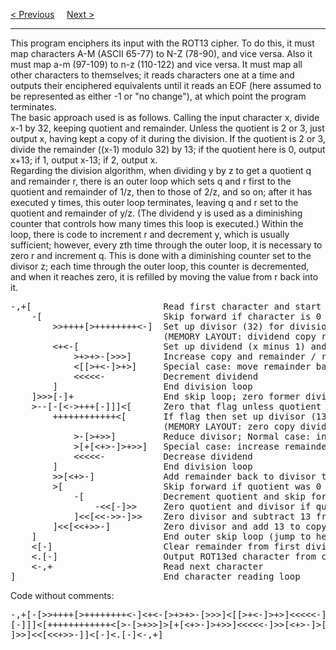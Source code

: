 <a href="/Examples/Hello-World.md">&lt; Previous</a>
&nbsp;&nbsp;&nbsp;
<a href="/Resources.md">Next &gt;</a>
<hr>
This program enciphers its input with the ROT13 cipher. To do this, it must map characters A-M (ASCII 65-77) to N-Z (78-90), and vice versa. Also it must map a-m (97-109) to n-z (110-122) and vice versa. It must map all other characters to themselves; it reads characters one at a time and outputs their enciphered equivalents until it reads an EOF (here assumed to be represented as either -1 or "no change"), at which point the program terminates.
<br>
The basic approach used is as follows. Calling the input character x, divide x-1 by 32, keeping quotient and remainder. Unless the quotient is 2 or 3, just output x, having kept a copy of it during the division. If the quotient is 2 or 3, divide the remainder ((x-1) modulo 32) by 13; if the quotient here is 0, output x+13; if 1, output x-13; if 2, output x.
<br>
Regarding the division algorithm, when dividing y by z to get a quotient q and remainder r, there is an outer loop which sets q and r first to the quotient and remainder of 1/z, then to those of 2/z, and so on; after it has executed y times, this outer loop terminates, leaving q and r set to the quotient and remainder of y/z. (The dividend y is used as a diminishing counter that controls how many times this loop is executed.) Within the loop, there is code to increment r and decrement y, which is usually sufficient; however, every zth time through the outer loop, it is necessary to zero r and increment q. This is done with a diminishing counter set to the divisor z; each time through the outer loop, this counter is decremented, and when it reaches zero, it is refilled by moving the value from r back into it.
<pre>
-,+[                         Read first character and start outer character reading loop
    -[                       Skip forward if character is 0
        &gt;&gt;++++[&gt;++++++++&lt;-]  Set up divisor (32) for division loop
                             (MEMORY LAYOUT: dividend copy remainder divisor quotient zero zero)
        &lt;+&lt;-[                Set up dividend (x minus 1) and enter division loop
            &gt;+&gt;+&gt;-[&gt;&gt;&gt;]      Increase copy and remainder / reduce divisor / Normal case: skip forward
            &lt;[[&gt;+&lt;-]&gt;+&gt;]     Special case: move remainder back to divisor and increase quotient
            &lt;&lt;&lt;&lt;&lt;-           Decrement dividend
        ]                    End division loop
    ]&gt;&gt;&gt;[-]+                 End skip loop; zero former divisor and reuse space for a flag
    &gt;--[-[&lt;-&gt;+++[-]]]&lt;[      Zero that flag unless quotient was 2 or 3; zero quotient; check flag
        ++++++++++++&lt;[       If flag then set up divisor (13) for second division loop
                             (MEMORY LAYOUT: zero copy dividend divisor remainder quotient zero zero)
            &gt;-[&gt;+&gt;&gt;]         Reduce divisor; Normal case: increase remainder
            &gt;[+[&lt;+&gt;-]&gt;+&gt;&gt;]   Special case: increase remainder / move it back to divisor / increase quotient
            &lt;&lt;&lt;&lt;&lt;-           Decrease dividend
        ]                    End division loop
        &gt;&gt;[&lt;+&gt;-]             Add remainder back to divisor to get a useful 13
        &gt;[                   Skip forward if quotient was 0
            -[               Decrement quotient and skip forward if quotient was 1
                -&lt;&lt;[-]&gt;&gt;     Zero quotient and divisor if quotient was 2
            ]&lt;&lt;[&lt;&lt;-&gt;&gt;-]&gt;&gt;    Zero divisor and subtract 13 from copy if quotient was 1
        ]&lt;&lt;[&lt;&lt;+&gt;&gt;-]          Zero divisor and add 13 to copy if quotient was 0
    ]                        End outer skip loop (jump to here if ((character minus 1)/32) was not 2 or 3)
    &lt;[-]                     Clear remainder from first division if second division was skipped
    &lt;.[-]                    Output ROT13ed character from copy and clear it
    &lt;-,+                     Read next character
]                            End character reading loop
</pre>
Code without comments:
<pre>-,+[-[&gt;&gt;++++[&gt;++++++++&lt;-]&lt;+&lt;-[&gt;+&gt;+&gt;-[&gt;&gt;&gt;]&lt;[[&gt;+&lt;-]&gt;+&gt;]&lt;&lt;&lt;&lt;&lt;-]]&gt;&gt;&gt;[-]+&gt;--[-[&lt;-&gt;+++
[-]]]&lt;[++++++++++++&lt;[&gt;-[&gt;+&gt;&gt;]&gt;[+[&lt;+&gt;-]&gt;+&gt;&gt;]&lt;&lt;&lt;&lt;&lt;-]&gt;&gt;[&lt;+&gt;-]&gt;[-[-&lt;&lt;[-]&gt;&gt;]&lt;&lt;[&lt;&lt;-&gt;&gt;-
]&gt;&gt;]&lt;&lt;[&lt;&lt;+&gt;&gt;-]]&lt;[-]&lt;.[-]&lt;-,+]</pre>
